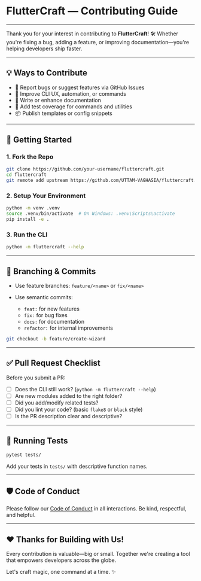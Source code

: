 # FlutterCraft — Contributing Guide

---

Thank you for your interest in contributing to **FlutterCraft**! 🛠️
Whether you're fixing a bug, adding a feature, or improving documentation—you're helping developers ship faster.

---

## 💡 Ways to Contribute

* 🐛 Report bugs or suggest features via GitHub Issues
* 🧰 Improve CLI UX, automation, or commands
* 📄 Write or enhance documentation
* 🔧 Add test coverage for commands and utilities
* 📦 Publish templates or config snippets

---

## 🧭 Getting Started

### 1. **Fork the Repo**

```bash
git clone https://github.com/your-username/fluttercraft.git
cd fluttercraft
git remote add upstream https://github.com/UTTAM-VAGHASIA/fluttercraft.git
```

### 2. **Setup Your Environment**

```bash
python -m venv .venv
source .venv/bin/activate  # On Windows: .venv\Scripts\activate
pip install -e .
```

### 3. **Run the CLI**

```bash
python -m fluttercraft --help
```

---

## 🔀 Branching & Commits

* Use feature branches: `feature/<name>` or `fix/<name>`
* Use semantic commits:

  * `feat:` for new features
  * `fix:` for bug fixes
  * `docs:` for documentation
  * `refactor:` for internal improvements

```bash
git checkout -b feature/create-wizard
```

---

## ✅ Pull Request Checklist

Before you submit a PR:

* [ ] Does the CLI still work? (`python -m fluttercraft --help`)
* [ ] Are new modules added to the right folder?
* [ ] Did you add/modify related tests?
* [ ] Did you lint your code? (basic `flake8` or `black` style)
* [ ] Is the PR description clear and descriptive?

---

## 🧪 Running Tests

```bash
pytest tests/
```

Add your tests in `tests/` with descriptive function names.

---

## 🛡️ Code of Conduct

Please follow our [Code of Conduct](https://github.com/UTTAM-VAGHASIA/fluttercraft/blob/main/CODE_OF_CONDUCT.md) in all interactions. Be kind, respectful, and helpful.

---

## ❤️ Thanks for Building with Us!

Every contribution is valuable—big or small. Together we're creating a tool that empowers developers across the globe.

Let's craft magic, one command at a time. ✨
